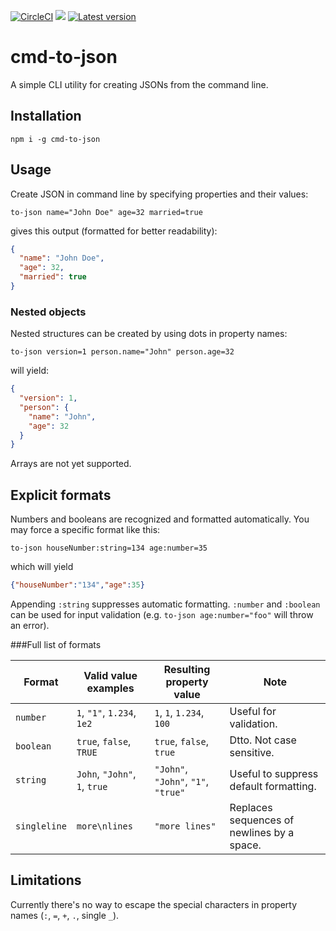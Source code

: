 [![CircleCI](https://img.shields.io/circleci/build/github/vkolencik/cmd-to-json?label=CircleCI%20build)](https://circleci.com/gh/vkolencik/cmd-to-json)
![](https://img.shields.io/bundlephobia/min/cmd-to-json/latest)
[![Latest version](https://img.shields.io/npm/v/cmd-to-json)](https://img.shields.io/npm/v/cmd-to-json?label=latest%20version)

# cmd-to-json

A simple CLI utility for creating JSONs from the command line.

## Installation 
```
npm i -g cmd-to-json
```

## Usage
Create JSON in command line by specifying properties and their values:
```
to-json name="John Doe" age=32 married=true
```
gives this output (formatted for better readability):
```json
{
  "name": "John Doe",
  "age": 32,
  "married": true
}
```

### Nested objects
Nested structures can be created by using dots in property names:
```
to-json version=1 person.name="John" person.age=32
```
will yield:
```json
{
  "version": 1,
  "person": {
    "name": "John",
    "age": 32
  }
}
```

Arrays are not yet supported.

## Explicit formats

Numbers and booleans are recognized and formatted automatically. You may force a specific format like this:
```
to-json houseNumber:string=134 age:number=35
```
which will yield
```json
{"houseNumber":"134","age":35}
```

Appending `:string` suppresses automatic formatting. `:number` and `:boolean` can be used
for input validation (e.g. `to-json age:number="foo"` will throw an error).

###Full list of formats

| Format       | Valid value examples          | Resulting property value            | Note
|--------------|-------------------------------|-------------------------------------|---
| `number`     | `1`, `"1"`, `1.234`, `1e2`    | `1`, `1`, `1.234`, `100`            | Useful for validation.
| `boolean`    | `true`, `false`, `TRUE`       | `true`, `false`, `true`             | Dtto. Not case sensitive.
| `string`     | `John`, `"John"`, `1`, `true` | `"John"`, `"John"`, `"1"`, `"true"` | Useful to suppress default formatting. 
| `singleline` | `more\nlines`                 | `"more lines"`                      | Replaces sequences of newlines by a space.

## Limitations
Currently there's no way to escape the special characters in property names
(`:`, `=`, `+`, `.`, single `_`). 